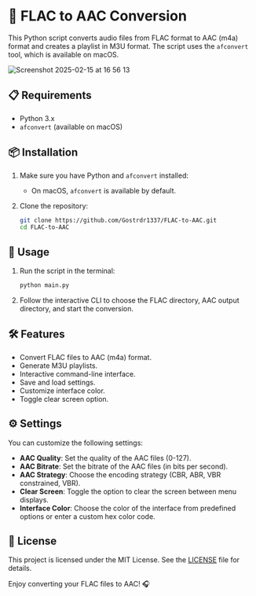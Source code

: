 # 🎵 FLAC to AAC Conversion

This Python script converts audio files from FLAC format to AAC (m4a) format and creates a playlist in M3U format. The script uses the `afconvert` tool, which is available on macOS.

![Screenshot 2025-02-15 at 16 56 13](https://github.com/user-attachments/assets/4d6f3087-8de6-488e-9094-5daa616b5761)
## 📋 Requirements

- Python 3.x
- `afconvert` (available on macOS)

## 📦 Installation

1. Make sure you have Python and `afconvert` installed:
   - On macOS, `afconvert` is available by default.

2. Clone the repository:

   ```bash
   git clone https://github.com/Gostrdr1337/FLAC-to-AAC.git
   cd FLAC-to-AAC
   ```

## 🚀 Usage

1. Run the script in the terminal:

   ```bash
   python main.py
   ```

2. Follow the interactive CLI to choose the FLAC directory, AAC output directory, and start the conversion.

## 🛠️ Features

- Convert FLAC files to AAC (m4a) format.
- Generate M3U playlists.
- Interactive command-line interface.
- Save and load settings.
- Customize interface color.
- Toggle clear screen option.

## ⚙️ Settings

You can customize the following settings:

- **AAC Quality**: Set the quality of the AAC files (0-127).
- **AAC Bitrate**: Set the bitrate of the AAC files (in bits per second).
- **AAC Strategy**: Choose the encoding strategy (CBR, ABR, VBR constrained, VBR).
- **Clear Screen**: Toggle the option to clear the screen between menu displays.
- **Interface Color**: Choose the color of the interface from predefined options or enter a custom hex color code.

## 📄 License

This project is licensed under the MIT License. See the [LICENSE](LICENSE) file for details.

Enjoy converting your FLAC files to AAC! 🎧
